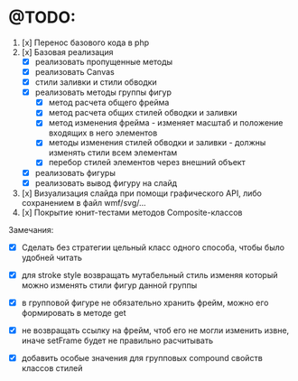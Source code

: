 
# @TODO:
1. [x] Перенос базового кода в php
2. [x] Базовая реализация
   - [x] реализовать пропущенные методы
   - [x] реализовать Canvas
   - [x] стили заливки и стили обводки
   - [x] реализовать методы группы фигур
     - [x] метод расчета общего фрейма
     - [x] метод расчета общих стилей обводки и заливки
     - [x] метод изменения фрейма - изменяет масштаб и положение входящих в него элементов
     - [x] методы изменения стилей обводки и заливки - должны изменять стили всем элементам
     - [x] перебор стилей элементов через внешний объект
   - [x] реализовать фигуры
   - [x] реализовать вывод фигуру на слайд
3. [x] Визуализация слайда при помощи графического API, либо сохранением в файл wmf/svg/...
4. [x] Покрытие юнит-тестами методов Composite-классов


Замечания:
- [x] Сделать без стратегии цельный класс одного способа, чтобы было удобней читать
- [x] для stroke style возвращать мутабельный стиль изменяя который можно изменять стили фигур данной группы

- [x] в групповой фигуре не обязательно хранить фрейм, можно его формировать в методе get
- [x] не возвращать ссылку на фрейм, чтоб его не могли изменить извне, иначе setFrame будет не правильно расчитывать
- [x] добавить особые значения для групповых compound свойств классов стилей
